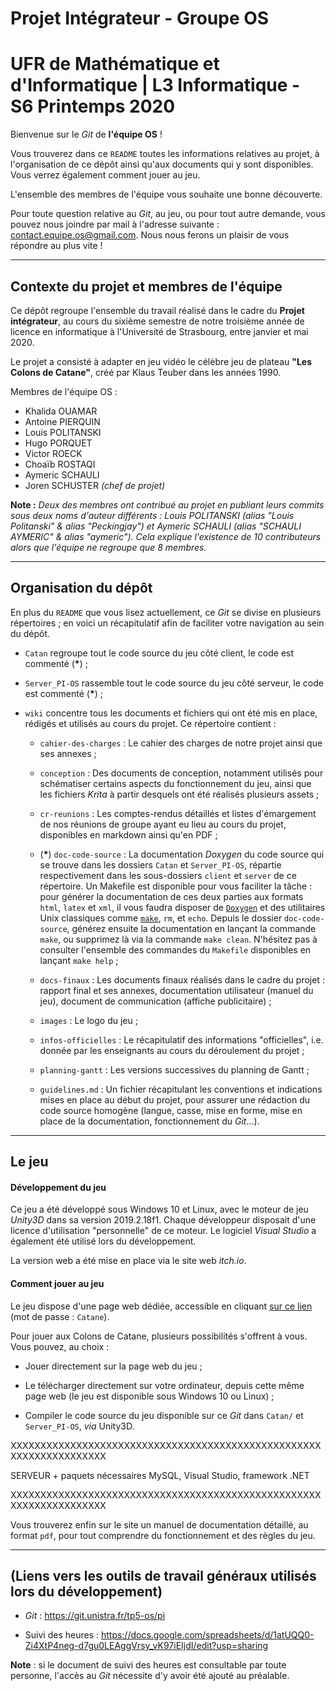# Projet Intégrateur - Groupe OS


# UFR de Mathématique et d'Informatique | L3 Informatique - S6 Printemps 2020



Bienvenue sur le *Git* de **l'équipe OS** !


Vous trouverez dans ce `README` toutes les informations relatives au projet, à l'organisation de ce dépôt ainsi qu'aux documents qui y sont disponibles.
Vous verrez également comment jouer au jeu.

L'ensemble des membres de l'équipe vous souhaite une bonne découverte.

Pour toute question relative au *Git*, au jeu, ou pour tout autre demande, vous pouvez nous joindre par mail à l'adresse suivante : contact.equipe.os@gmail.com.
Nous nous ferons un plaisir de vous répondre au plus vite !



------------------------------------------------------

## Contexte du projet et membres de l'équipe



Ce dépôt regroupe l'ensemble du travail réalisé dans le cadre du **Projet intégrateur**, au cours du sixième semestre de notre troisième année de licence en informatique à l'Université de Strasbourg, entre janvier et mai 2020.

Le projet a consisté à adapter en jeu vidéo le célèbre jeu de plateau **"Les Colons de Catane"**, créé par Klaus Teuber dans les années 1990.


Membres de l'équipe OS :

- Khalida OUAMAR
- Antoine PIERQUIN
- Louis POLITANSKI
- Hugo PORQUET
- Victor ROECK
- Choaïb ROSTAQI
- Aymeric SCHAULI
- Joren SCHUSTER *(chef de projet)*


**Note :** *Deux des membres ont contribué au projet en publiant leurs commits sous deux noms d'auteur différents : Louis POLITANSKI (alias "Louis Politanski" & alias "Peckingjay") et Aymeric SCHAULI (alias "SCHAULI AYMERIC" & alias "aymeric"). Cela explique l'existence de 10 contributeurs alors que l'équipe ne regroupe que 8 membres.*




------------------------------------------------------

## Organisation du dépôt


En plus du `README` que vous lisez actuellement, ce *Git* se divise en plusieurs répertoires ; en voici un récapitulatif afin de faciliter votre navigation au sein du dépôt.


- `Catan` regroupe tout le code source du jeu côté client, le code est commenté (**\***) ;


- `Server_PI-OS` rassemble tout le code source du jeu côté serveur, le code est commenté (**\***) ;


- `wiki` concentre tous les documents et fichiers qui ont été mis en place, rédigés et utilisés au cours du projet. Ce répertoire contient :

    * `cahier-des-charges` : Le cahier des charges de notre projet ainsi que ses annexes ;

    * `conception` : Des documents de conception, notamment utilisés pour schématiser certains aspects du fonctionnement du jeu, ainsi que les fichiers *Krita* à partir desquels ont été réalisés plusieurs assets ;

    * `cr-reunions` : Les comptes-rendus détaillés et listes d'émargement de nos réunions de groupe ayant eu lieu au cours du projet, disponibles en markdown ainsi qu'en PDF ;

    * (**\***) `doc-code-source` : La documentation *Doxygen* du code source qui se trouve dans les dossiers `Catan` et `Server_PI-OS`, répartie respectivement dans les sous-dossiers `client` et `server` de ce répertoire.
    Un Makefile est disponible pour vous faciliter la tâche : pour générer la documentation de ces deux parties aux formats `html`, `latex` et `xml`, il vous faudra disposer de [`Doxygen`](http://doxygen.nl/download.html) et des utilitaires Unix classiques comme [`make`](https://www.gnu.org/software/make/), `rm`, et `echo`.
    Depuis le dossier `doc-code-source`, générez ensuite la documentation en lançant la commande `make`, ou supprimez là via la commande `make clean`. N'hésitez pas à consulter l'ensemble des commandes du `Makefile` disponibles en lançant `make help` ; 

    * `docs-finaux` : Les documents finaux réalisés dans le cadre du projet : rapport final et ses annexes, documentation utilisateur (manuel du jeu), document de communication (affiche publicitaire) ;

    * `images` : Le logo du jeu ;

    * `infos-officielles` : Le récapitulatif des informations "officielles", i.e. donnée par les enseignants au cours du déroulement du projet ;

    * `planning-gantt` : Les versions successives du planning de Gantt ;

    * `guidelines.md` : Un fichier récapitulant les conventions et indications mises en place au début du projet, pour assurer une rédaction du code source homogène (langue, casse, mise en forme, mise en place de la documentation, fonctionnement du *Git*...).





------------------------------------------------------

## Le jeu



#### Développement du jeu


Ce jeu a été développé sous Windows 10 et Linux, avec le moteur de jeu *Unity3D* dans sa version 2019.2.18f1. Chaque développeur disposait d'une licence d'utilisation "personnelle" de ce moteur.
Le logiciel *Visual Studio* a également été utilisé lors du développement.

La version web a été mise en place via le site web *itch.io*. 



#### Comment jouer au jeu


Le jeu dispose d'une page web dédiée, accessible en cliquant [sur ce lien](teamos.itch.io/catane) (mot de passe : `Catane`).


Pour jouer aux Colons de Catane, plusieurs possibilités s'offrent à vous. Vous pouvez, au choix : 

- Jouer directement sur la page web du jeu ;

- Le télécharger directement sur votre ordinateur, depuis cette même page web (le jeu est disponible sous Windows 10 ou Linux) ;

- Compiler le code source du jeu disponible sur ce *Git* dans `Catan/` et `Server_PI-OS`, *via* Unity3D.



XXXXXXXXXXXXXXXXXXXXXXXXXXXXXXXXXXXXXXXXXXXXXXXXXXXXXXXXXXXXXXXXXXXX

SERVEUR + paquets nécessaires
MySQL, Visual Studio, framework .NET

XXXXXXXXXXXXXXXXXXXXXXXXXXXXXXXXXXXXXXXXXXXXXXXXXXXXXXXXXXXXXXXXXXXX




Vous trouverez enfin sur le site un manuel de documentation détaillé, au format `pdf`, pour tout comprendre du fonctionnement et des règles du jeu.








------------------------------------------------------

## (Liens vers les outils de travail généraux utilisés lors du développement)


- *Git* : https://git.unistra.fr/tp5-os/pi

- Suivi des heures : https://docs.google.com/spreadsheets/d/1atUQQ0-Zi4XtP4neg-d7gu0LEAggVrsy_vK97iEIjdI/edit?usp=sharing


**Note** : si le document de suivi des heures est consultable par toute personne, l'accès au *Git* nécessite d'y avoir été ajouté au préalable.
